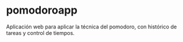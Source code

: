 # pomodoroapp
Aplicación web para aplicar la técnica del pomodoro, con histórico de tareas y control de tiempos.
